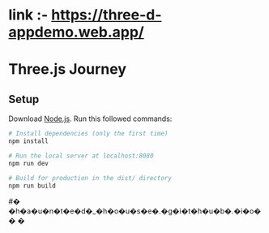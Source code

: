 # link :- https://three-d-appdemo.web.app/
# Three.js Journey

## Setup
Download [Node.js](https://nodejs.org/en/download/).
Run this followed commands:

``` bash
# Install dependencies (only the first time)
npm install

# Run the local server at localhost:8080
npm run dev

# Build for production in the dist/ directory
npm run build
```
#� �h�a�u�n�t�e�d�_�h�o�u�s�e�.�g�i�t�h�u�b�.�i�o�
�
�
